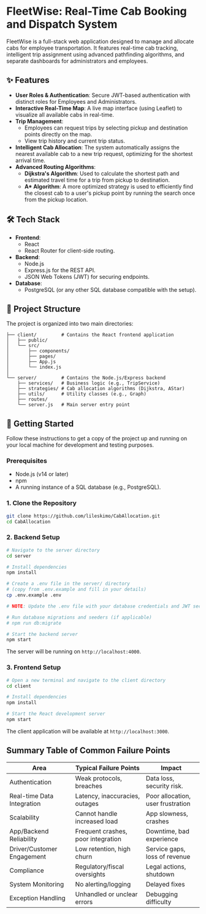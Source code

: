 # FleetWise: Real-Time Cab Booking and Dispatch System

FleetWise is a full-stack web application designed to manage and allocate cabs for employee transportation. It features real-time cab tracking, intelligent trip assignment using advanced pathfinding algorithms, and separate dashboards for administrators and employees.

## ✨ Features

*   **User Roles & Authentication**: Secure JWT-based authentication with distinct roles for Employees and Administrators.
*   **Interactive Real-Time Map**: A live map interface (using Leaflet) to visualize all available cabs in real-time.
*   **Trip Management**:
    *   Employees can request trips by selecting pickup and destination points directly on the map.
    *   View trip history and current trip status.
*   **Intelligent Cab Allocation**: The system automatically assigns the nearest available cab to a new trip request, optimizing for the shortest arrival time.
*   **Advanced Routing Algorithms**:
    *   **Dijkstra's Algorithm**: Used to calculate the shortest path and estimated travel time for a trip from pickup to destination.
    *   **A\* Algorithm**: A more optimized strategy is used to efficiently find the closest cab to a user's pickup point by running the search once from the pickup location.

## 🛠️ Tech Stack

*   **Frontend**:
    *   React
    *   React Router for client-side routing.
*   **Backend**:
    *   Node.js
    *   Express.js for the REST API.
    *   JSON Web Tokens (JWT) for securing endpoints.
*   **Database**:
    *   PostgreSQL (or any other SQL database compatible with the setup).

## 📂 Project Structure

The project is organized into two main directories:

```
├── client/         # Contains the React frontend application
│   ├── public/
│   └── src/
│       ├── components/
│       ├── pages/
│       ├── App.js
│       └── index.js
│
└── server/         # Contains the Node.js/Express backend
    ├── services/   # Business logic (e.g., TripService)
    ├── strategies/ # Cab allocation algorithms (Dijkstra, AStar)
    ├── utils/      # Utility classes (e.g., Graph)
    ├── routes/
    └── server.js   # Main server entry point
```

## 🚀 Getting Started

Follow these instructions to get a copy of the project up and running on your local machine for development and testing purposes.

### Prerequisites

*   Node.js (v14 or later)
*   npm
*   A running instance of a SQL database (e.g., PostgreSQL).

### 1. Clone the Repository

```bash
git clone https://github.com/lileskimo/CabAllocation.git
cd CabAllocation
```

### 2. Backend Setup

```bash
# Navigate to the server directory
cd server

# Install dependencies
npm install

# Create a .env file in the server/ directory
# (copy from .env.example and fill in your details)
cp .env.example .env

# NOTE: Update the .env file with your database credentials and JWT secret.

# Run database migrations and seeders (if applicable)
# npm run db:migrate

# Start the backend server
npm start
```
The server will be running on `http://localhost:4000`.

### 3. Frontend Setup

```bash
# Open a new terminal and navigate to the client directory
cd client

# Install dependencies
npm install

# Start the React development server
npm start
```
The client application will be available at `http://localhost:3000`.

## Summary Table of Common Failure Points

| Area                                   | Typical Failure Points                   | Impact                                      |
|------------------------------------|----------------------------------------------|-----------------------------------------|
| Authentication                   | Weak protocols, breaches             | Data loss, security risk.           |
| Real-time Data Integration | Latency, inaccuracies, outages    | Poor allocation, user frustration|
| Scalability                         | Cannot handle increased load       | App slowness, crashes           |
| App/Backend Reliability    | Frequent crashes, poor integration | Downtime, bad experience    |
| Driver/Customer Engagement | Low retention, high churn       | Service gaps, loss of revenue |
| Compliance                  | Regulatory/fiscal oversights               | Legal actions, shutdown         |
| System Monitoring          | No alerting/logging                          | Delayed fixes                          |
| Exception Handling         | Unhandled or unclear errors           | Debugging difficulty                |

